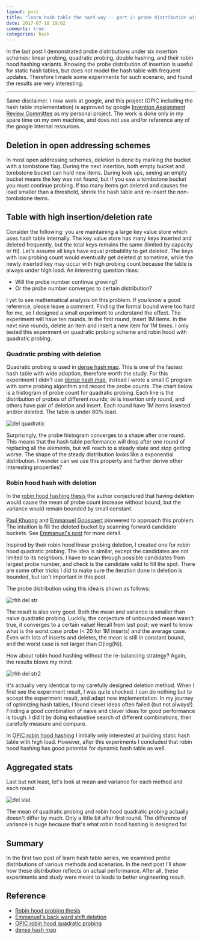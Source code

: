```yaml
---
layout: post
title: "learn hash table the hard way -- part 2: probe distribution with deletions"
date: 2017-07-18 19:02
comments: true
categories: hash
---
```


In the last post I demonstrated probe distributions under six insertion
schemes: linear probing, quadratic probing, double hashing, and their
robin hood hashing variants. Knowing the probe distribution of insertion
is useful for static hash tables, but does not model the hash table with
frequent updates. Therefore I made some experiments for such scenario,
and found the results are very interesting.

<!--more-->

***

Same disclaimer. I now work at google, and this project
(OPIC including the hash table implementation) is approved by google
[Invention Assignment Review Committee][iarc] as my personal
project. The work is done only in my spare time on my own machine,
and does not use and/or reference any of the google internal resources.

[iarc]: https://opensource.google.com/docs/iarc/

## Deletion in open addressing schemes

In most open addressing schemes, deletion is done by marking the
bucket with a tombstone flag. During the next insertion, both
empty bucket and tombstone bucket can hold new items. During
look ups, seeing an empty bucket means the key was not found, but if
you saw a tombstone bucket you must continue probing. If too many
items got deleted and causes the load smaller than a threshold,
shrink the hash table and re-insert the non-tombstone items.

## Table with high insertion/deletion rate

Consider the following: you are maintaining a large key value store
which uses hash table internally. The key value store has many
keys inserted and deleted frequently, but the total keys remains the
same (limited by capacity or ttl). Let's assume all keys have equal
probability to get deleted. The keys with low probing count would
eventually get deleted at sometime, while the newly inserted key
may occur with high probing count because the table is always
under high load. An interesting question rises:

* Will the probe number continue growing?
* Or the probe number converges to certain distribution?

I yet to see mathematical analysis on this problem. If you know a good
reference, please leave a comment. Finding the formal bound were too
hard for me, so I designed a small experiment to understand the
effect. The experiment will have ten rounds. In the first round,
insert 1M items. In the next nine rounds, delete an item and insert a
new item for 1M times. I only tested this experiment on quadratic
probing scheme and robin hood with quadratic probing.


### Quadratic probing with deletion

Quadratic probing is used in [dense hash map][dhm]. This is one of the
fastest hash table with wide adoption, therefore worth the study.
For this experiment I didn't use [dense hash map][dhm], instead I wrote
a small C program with same probing algorithm and record the probe counts.
The chart below is a histogram of probe count for quadratic probing.
Each line is the distribution of probes of different rounds; `00` is
insertion only round, and others have pair of deletion and insert.
Each round have 1M items inserted and/or deleted. The table is under
80% load.

[dhm]: http://goog-sparsehash.sourceforge.net/doc/dense_hash_map.html

![del quadratic](/images/del_quadratic_str.png)

Surprisingly, the probe histogram converges to a shape after
one round. This means that the hash table performance will
drop after one round of replacing all the elements, but will reach
to a steady state and stop getting worse. The shape of the steady
distribution looks like a exponential distribution. I wonder can
we use this property and further derive other interesting properties?

### Robin hood hash with deletion

In the [robin hood hashing thesis][rhh paper] the author conjectured
that having deletion would cause the mean of probe count increase
without bound, but the variance would remain bounded by small constant.

[Paul Khuong][rhh del2] and [Emmanuel Goossaert][rhh del] pioneered
to approach this problem. The intuition is fill the deleted bucket
by scanning forward candidate buckets. See [Emmanuel's post][rhh del]
for more detail.

[rhh paper]: https://cs.uwaterloo.ca/research/tr/1986/CS-86-14.pdf

[rhh del]: http://codecapsule.com/2013/11/17/robin-hood-hashing-backward-shift-deletion/
[rhh del2]: https://www.pvk.ca/Blog/more_numerical_experiments_in_hashing.html

Inspired by their robin hood linear probing deletion, I created one
for robin hood quadratic probing. The idea is similar, except the
candidates are not limited to its neighbors. I have to scan through
possible candidates from largest probe number, and check is the
candidate valid to fill the spot. There are some other tricks I did
to make sure the iteration done in deletion is bounded, but isn't
important in this post.

The probe distribution using this idea is shown as follows:

![rhh del str](/images/rhh_del_str.png)

The result is also very good. Both the mean and variance is smaller
than naive quadratic probing. Luckily, the conjecture of unbounded
mean wasn't true, it converges to a certain value! Recall from last
post; we want to know what is the worst case probe (< 20 for 1M inserts)
and the average case. Even with lots of inserts and deletes, the
mean is still in constant bound, and the worst case is not larger than
O(log(N)).

How about robin hood hashing without the re-balancing strategy? Again,
the results blows my mind:

![rhh del str2](/images/rhh_del_str2.png)

It's actually very identical to my carefully designed deletion method.
When I first see the experiment result, I was quite shocked.  I can do
nothing but to accept the experiment result, and adapt new
implementation.  In my journey of optimizing hash tables, I found
clever ideas often failed (but not always!). Finding a good
combination of naive and clever ideas for good performance is tough. I
did it by doing exhaustive search of different combinations, then
carefully measure and compare.

In [OPIC robin hood hashing][rhh] I initially only interested at
building static hash table with high load. However, after this
experiments I concluded that robin hood hashing has good potential for
dynamic hash table as well.

## Aggregated stats

Last but not least, let's look at mean and variance for each method
and each round.

![del stat](/images/del_stat.png)

The mean of quadratic probing and robin hood quadratic probing actually
doesn't differ by much. Only a little bit after first round. The difference
of variance is huge because that's what robin hood hashing is designed for.

## Summary

In the first two post of learn hash table series, we examined probe
distributions of various methods and scenarios. In the next post I'll
show how these distribution reflects on actual performance. After all,
these experiments and study were meant to leads to better engineering
result.

## Reference

* [Robin hood probing thesis][rhh paper]
* [Emmanuel's back ward shift deletion][rhh del]
* [OPIC robin hood quadratic probing][rhh]
* [dense hash map][dhm]

[rhh]: http://opic.rocks/struct_robin_hood_hash%E3%80%80.html
